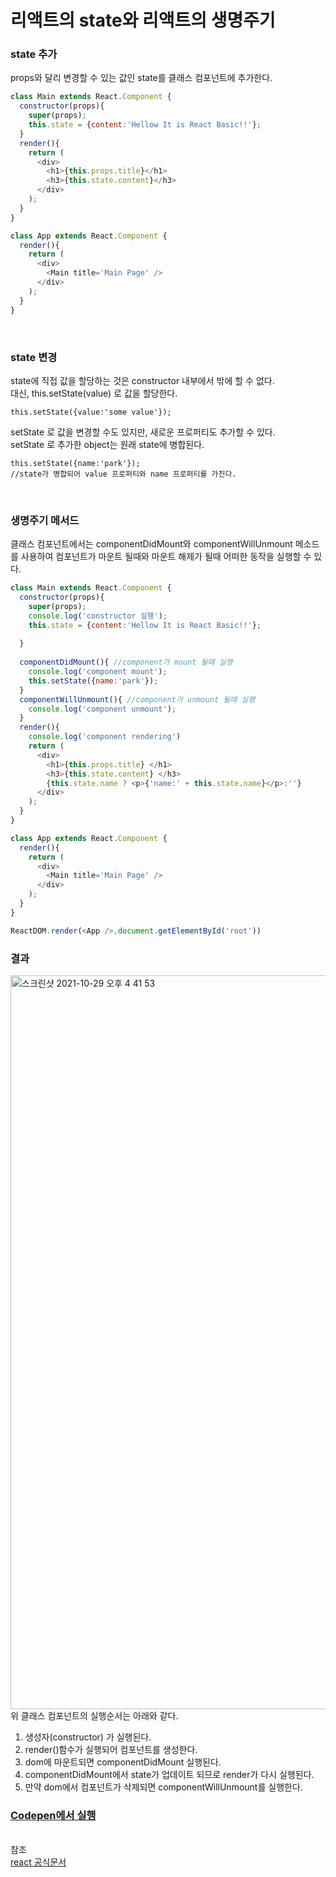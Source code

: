 # 리액트의 state와 리액트의 생명주기

### state 추가
props와 달리 변경할 수 있는 값인 state를 클래스 컴포넌트에 추가한다.

```javascript
class Main extends React.Component {
  constructor(props){
    super(props);
    this.state = {content:'Hellow It is React Basic!!'};
  }
  render(){
    return (
      <div>
        <h1>{this.props.title}</h1>
        <h3>{this.state.content}</h3>
      </div>
    );
  }
}

class App extends React.Component {
  render(){
    return (
      <div>
        <Main title='Main Page' />
      </div>
    );
  }
}
```

<br>

### state 변경
state에 직접 값을 할당하는 것은 constructor 내부에서 밖에 할 수 없다.<br>
대신, this.setState(value) 로 값을 할당한다.

```
this.setState({value:'some value'});
```
setState 로 값을 변경할 수도 있지만, 새로운 프로퍼티도 추가할 수 있다.<br>
setState 로 추가한 object는 원래 state에 병합된다. 
```
this.setState({name:'park'});
//state가 병합되어 value 프로퍼티와 name 프로퍼티를 가진다.
```

<br>

### 생명주기 메서드
클래스 컴포넌트에서는 componentDidMount와 componentWillUnmount 메소드를 사용하여 컴포넌트가 마운트 될때와 마운트 해제가 될때 어떠한 동작을 실행할 수 있다.
```javascript
class Main extends React.Component {
  constructor(props){
    super(props);
    console.log('constructor 실행');
    this.state = {content:'Hellow It is React Basic!!'};
    
  }
  
  componentDidMount(){ //component가 mount 될때 실행
    console.log('component mount');
    this.setState({name:'park'});
  }
  componentWillUnmount(){ //component가 unmount 될때 실행
    console.log('component unmount');
  }
  render(){
    console.log('component rendering')
    return (
      <div>
        <h1>{this.props.title} </h1>
        <h3>{this.state.content} </h3>
        {this.state.name ? <p>{'name:' + this.state.name}</p>:''}
      </div>
    );
  }
}

class App extends React.Component {
  render(){
    return (
      <div>
        <Main title='Main Page' />
      </div>
    );
  }
}

ReactDOM.render(<App />,document.getElementById('root'))
```
### 결과
<img width="1174" alt="스크린샷 2021-10-29 오후 4 41 53" src="https://user-images.githubusercontent.com/62639722/139395657-c46a3ef3-5e6e-4280-9287-02d6d2cd8f4c.png">
<br>위 클래스 컴포넌트의 실행순서는 아래와 같다.

1. 생성자(constructor) 가 실행된다.
3. render()함수가 실행되어 컴포넌트를 생성한다.
4. dom에 마운트되면 componentDidMount 실행된다.
5. componentDidMount에서 state가 업데이트 되므로 render가 다시 실행된다.
6. 만약 dom에서 컴포넌트가 삭제되면 componentWillUnmount를 실행한다.

### [Codepen에서 실행](https://codepen.io/parknamsu/pen/MWvveZv?editors=1111)
<br>참조<br>
[react 공식문서](https://ko.reactjs.org/docs/state-and-lifecycle.html)
